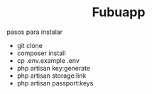 
<h1 align="center">Fubuapp</h1>
<p>pasos para instalar </p>
<ul>
    <li>git clone</li>
    <li>composer install</li>
    <li>cp .env.example .env</li>
    <li>php artisan key:generate</li>
    <li>php artisan storage:link</li>
    <li>php artisan passport:keys</li>
</ul>
